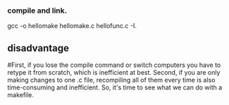 ### compile and link.
gcc -o hellomake hellomake.c hellofunc.c -I.

## disadvantage
#First, if you lose the compile command or switch computers you have to retype it from scratch, which is inefficient at best. Second, if you are only making changes to one .c file, recompiling all of them every time is also time-consuming and inefficient. So, it's time to see what we can do with a makefile.
